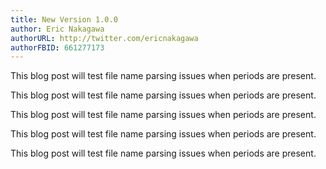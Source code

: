```yaml
---
title: New Version 1.0.0
author: Eric Nakagawa
authorURL: http://twitter.com/ericnakagawa
authorFBID: 661277173
---
```


This blog post will test file name parsing issues when periods are present.

This blog post will test file name parsing issues when periods are present.

This blog post will test file name parsing issues when periods are present.

This blog post will test file name parsing issues when periods are present.

This blog post will test file name parsing issues when periods are present.
